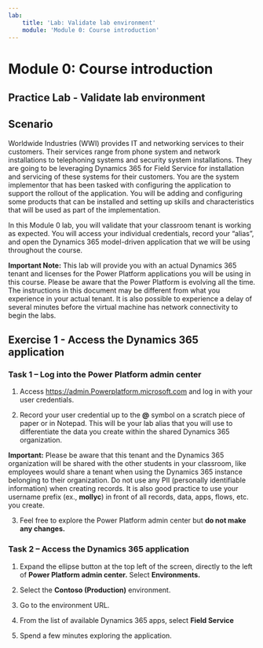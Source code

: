 ```yaml
---
lab:
    title: 'Lab: Validate lab environment'
    module: 'Module 0: Course introduction'
---
```



Module 0: Course introduction
========================

## Practice Lab - Validate lab environment 

Scenario
--------

Worldwide Industries (WWI) provides IT and networking services to their
customers. Their services range from phone system and network installations to
telephoning systems and security system installations. They are going to be
leveraging Dynamics 365 for Field Service for installation and servicing of
these systems for their customers. You are the system implementor that has been
tasked with configuring the application to support the rollout of the
application. You will be adding and configuring some products that can be
installed and setting up skills and characteristics that will be used as part of
the implementation.

In this Module 0 lab, you will validate that your classroom tenant is working as expected. You will access your individual credentials, record your “alias”, and open the Dynamics 365 model-driven application that we will be using throughout the course. 

**Important Note:** This lab will provide you with an actual Dynamics 365 tenant
and licenses for the Power Platform applications you will be using in this
course. Please be aware that the Power Platform is evolving all the time. The
instructions in this document may be different from what you experience in your
actual tenant. It is also possible to experience a delay of several
minutes before the virtual machine has network connectivity to begin the labs.

Exercise 1 - Access the Dynamics 365 application
---------------------------------------------------

### Task 1 – Log into the Power Platform admin center

1.  Access <https://admin.Powerplatform.microsoft.com> and log in with your user credentials.

2. Record your user credential up to the **@** symbol on a scratch piece of paper or in Notepad. This will be your lab alias that you will use to differentiate the data you create within the shared Dynamics 365 organization. 

**Important:** Please be aware that this tenant and the Dynamics 365 organization will be shared with the other students in your classroom, like employees would share a tenant when using the Dynamics 365 instance belonging to their organization. Do not use any PII (personally identifiable information) when creating records. It is also good practice to use your username prefix (ex., **mollyc**) in front of all records, data, apps, flows, etc. you create.

3. Feel free to explore the Power Platform admin center but **do not make any changes.**

### Task 2 – Access the Dynamics 365 application

1.  Expand the ellipse button at the top left of the screen, directly to the left of **Power Platform admin center.** Select **Environments.**

2.  Select the **Contoso (Production)** environment.

3.  Go to the environment URL.

4.  From the list of available Dynamics 365 apps, select **Field Service**

5.  Spend a few minutes exploring the application.
